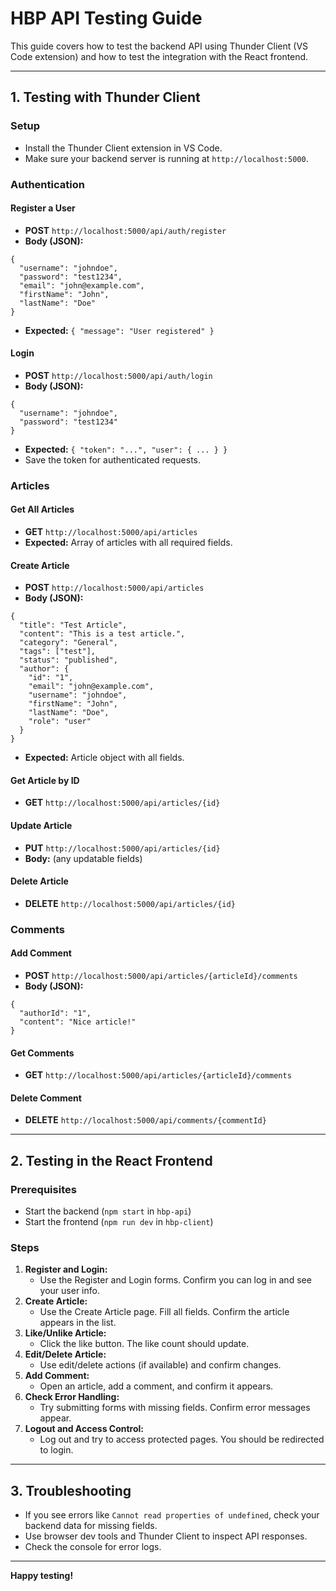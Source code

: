 # HBP API Testing Guide

This guide covers how to test the backend API using Thunder Client (VS Code extension) and how to test the integration with the React frontend.

---

## 1. Testing with Thunder Client

### Setup
- Install the Thunder Client extension in VS Code.
- Make sure your backend server is running at `http://localhost:5000`.

### Authentication
#### Register a User
- **POST** `http://localhost:5000/api/auth/register`
- **Body (JSON):**
```
{
  "username": "johndoe",
  "password": "test1234",
  "email": "john@example.com",
  "firstName": "John",
  "lastName": "Doe"
}
```
- **Expected:** `{ "message": "User registered" }`

#### Login
- **POST** `http://localhost:5000/api/auth/login`
- **Body (JSON):**
```
{
  "username": "johndoe",
  "password": "test1234"
}
```
- **Expected:** `{ "token": "...", "user": { ... } }`
- Save the token for authenticated requests.

### Articles
#### Get All Articles
- **GET** `http://localhost:5000/api/articles`
- **Expected:** Array of articles with all required fields.

#### Create Article
- **POST** `http://localhost:5000/api/articles`
- **Body (JSON):**
```
{
  "title": "Test Article",
  "content": "This is a test article.",
  "category": "General",
  "tags": ["test"],
  "status": "published",
  "author": {
    "id": "1",
    "email": "john@example.com",
    "username": "johndoe",
    "firstName": "John",
    "lastName": "Doe",
    "role": "user"
  }
}
```
- **Expected:** Article object with all fields.

#### Get Article by ID
- **GET** `http://localhost:5000/api/articles/{id}`

#### Update Article
- **PUT** `http://localhost:5000/api/articles/{id}`
- **Body:** (any updatable fields)

#### Delete Article
- **DELETE** `http://localhost:5000/api/articles/{id}`

### Comments
#### Add Comment
- **POST** `http://localhost:5000/api/articles/{articleId}/comments`
- **Body (JSON):**
```
{
  "authorId": "1",
  "content": "Nice article!"
}
```

#### Get Comments
- **GET** `http://localhost:5000/api/articles/{articleId}/comments`

#### Delete Comment
- **DELETE** `http://localhost:5000/api/comments/{commentId}`

---

## 2. Testing in the React Frontend

### Prerequisites
- Start the backend (`npm start` in `hbp-api`)
- Start the frontend (`npm run dev` in `hbp-client`)

### Steps
1. **Register and Login:**
   - Use the Register and Login forms. Confirm you can log in and see your user info.
2. **Create Article:**
   - Use the Create Article page. Fill all fields. Confirm the article appears in the list.
3. **Like/Unlike Article:**
   - Click the like button. The like count should update.
4. **Edit/Delete Article:**
   - Use edit/delete actions (if available) and confirm changes.
5. **Add Comment:**
   - Open an article, add a comment, and confirm it appears.
6. **Check Error Handling:**
   - Try submitting forms with missing fields. Confirm error messages appear.
7. **Logout and Access Control:**
   - Log out and try to access protected pages. You should be redirected to login.

---

## 3. Troubleshooting
- If you see errors like `Cannot read properties of undefined`, check your backend data for missing fields.
- Use browser dev tools and Thunder Client to inspect API responses.
- Check the console for error logs.

---

**Happy testing!**
